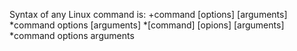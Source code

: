 Syntax of any Linux command is:
+command [options] [arguments]
*command options [arguments]
*[command] [opions] [arguments]
*command options arguments